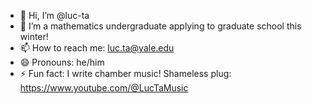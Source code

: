 - 👋 Hi, I’m @luc-ta
- 👀 I’m a mathematics undergraduate applying to graduate school this winter!
- 📫 How to reach me: luc.ta@yale.edu
- 😄 Pronouns: he/him
- ⚡ Fun fact: I write chamber music! Shameless plug: https://www.youtube.com/@LucTaMusic

<!---
luc-ta/luc-ta is a ✨ special ✨ repository because its `README.md` (this file) appears on your GitHub profile.
You can click the Preview link to take a look at your changes.
--->
